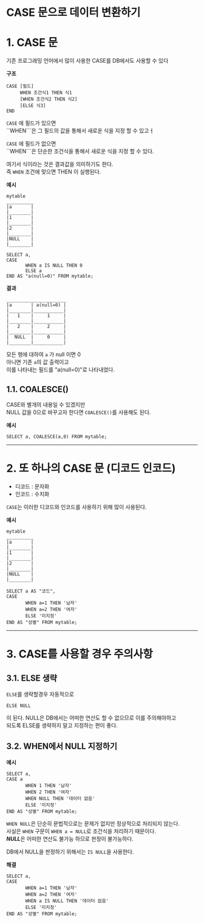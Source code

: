  CASE 문으로 데이터 변환하기
=======================
# 1. CASE 문 
기존 프로그래밍 언어에서 많이 사용한 CASE를 DB에서도 사용할 수 있다
  
**구조**  
```
CASE [필드]  
     WHEN 조건식1 THEN 식1 
     [WHEN 조건식2 THEN 식2] 
     [ELSE 식3] 
END 
```
```CASE``` 에 필드가 있으면    
``WHEN```은 그 필드의 값을 통해서 새로운 식을 지정 할 수 있고ㅓ 
  
```CASE``` 에 필드가 없으면   
``WHEN```은 단순한 조건식을 통해서 새로운 식을 지정 할 수 있다.   
  
여기서 식이라는 것은 결과값을 의미하기도 한다.  
즉 ```WHEN``` 조건에 맞으면 THEN 이 실행된다.  
  
**예시**
```
mytable
__________
|a       |
|________|
|1       |
|________|
|2       |
|________|
|NULL    |
|________|

SELECT a,
CASE
       WHEN a IS NULL THEN 0 
       ELSE a 
END AS "a(null=0)" FROM mytable;   
```
**결과**
```
______________________
|a       | a(null=0) |
|________|___________|
|   1    |     1     |
|________|___________|
|   2    |     2     |
|________|___________|
|  NULL  |     0     |
|________|___________|
```
모든 행에 대하여 ```a``` 가 null 이면 0  
아니면 기존 ```a```의 값 출력이고  
이를 나타내는 필드를 "a(null=0)"로 나타내었다.
  
## 1.1. COALESCE()
CASE와 별개의 내용일 수 있겠지만  
NULL 값을 0으로 바꾸고자 한다면 ```COALESCE()```를 사용해도 된다.  
  
**예시**
```
SELECT a, COALESCE(a,0) FROM mytable;
```

***
# 2. 또 하나의 CASE 문 (디코드 인코드)
* 디코드 : 문자화
* 인코드 : 수치화
  
```CASE```는 이러한 디코드와 인코드를 사용하기 위해 많이 사용된다.  
  
**예시**
```
mytable
__________
|a       |
|________|
|1       |
|________|
|2       |
|________|
|NULL    |
|________|

SELECT a AS "코드",
CASE 
       WHEN a=1 THEN '남자' 
       WHEN a=2 THEN '여자' 
       ELSE '미지정'
END AS "성별" FROM mytable;   
```

***
# 3. CASE를 사용할 경우 주의사항
## 3.1. ELSE 생략
```ELSE```를 생략할경우 자동적으로 
```
ELSE NULL
```
이 된다.
NULL은 DB에서는 어떠한 연산도 할 수 없으므로 이를 주의해야하고   
되도록 ELSE를 생략하지 말고 지정하는 편이 좋다.

## 3.2. WHEN에서 NULL 지정하기
  
**예시**
```
SELECT a,
CASE a
       WHEN 1 THEN '남자' 
       WHEN 2 THEN '여자' 
       WHEN NULL THEN '데이터 없음'   
       ELSE '미지정'
END AS "성별" FROM mytable;   
```
```WHEN NULL```은 단순히 문법적으로는 문제가 없지만 정상적으로 처리되지 않는다.   
사실은 ```WHEN``` 구문이 ```WHEN a = NULL```로 조건식을 처리하기 때문이다.   
***NULL***은 어떠한 연산도 불가능 하므로 판정이 불가능하다.  
  
DB에서 NULL을 판정하기 위해서는 ```IS NULL```을 사용한다.  
  
**해결**
```
SELECT a,
CASE 
       WHEN a=1 THEN '남자' 
       WHEN a=2 THEN '여자' 
       WHEN a IS NULL THEN '데이터 없음'   
       ELSE '미지정'
END AS "성별" FROM mytable;   
```

